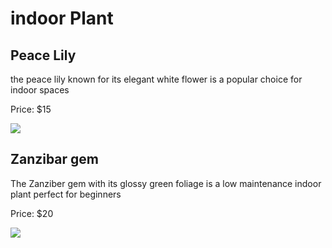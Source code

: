 <!DOCTYPE html>

<html>
<head>
  <meta http-equiv="CONTENT-TYPE" content="text/html; charset=UTF-8">
  <link rel="stylesheet" href="styles/style.css"/>
  <title>indoor Plant</title>
</head>
<body>
 <h1>
    indoor Plant
 </h1>
 <h2>Peace Lily</h2>
 <p>the peace lily known for its elegant white flower is a popular choice for indoor spaces</p>
  
 <p> Price: $15</p>
 <img src="https://edube.org/uploads/media/default/0001/04/spathiph

yllum-peace-lily.jpg">
 
  <h2>Zanzibar gem</h2>
  <p>The Zanziber gem with its glossy green foliage is a low maintenance indoor plant perfect for beginners</p>
  <p> Price: $20</p>
  <img src="https://edube.org/uploads/media/default/0001/04/zamiocul

cas-zanzibar-gem.jpg">
   
